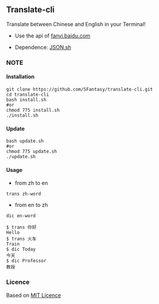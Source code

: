 Translate-cli
---

Translate between Chinese and English in your Terminal!

- Use the api of [fanyi.baidu.com](http://fanyi.baidu.com)

- Dependence: [JSON.sh](https://github.com/dominictarr/JSON.sh)

### NOTE

#### Installation

    git clone https://github.com/SFantasy/translate-cli.git
	cd translate-cli
	bash install.sh
	#or
	chmod 775 install.sh
	./install.sh
	
#### Update

    bash update.sh
	#or
	chmod 775 update.sh
	./update.sh
	
#### Usage

* from zh to en

`trans zh-word`

* from en to zh

`dic en-word`

    $ trans 你好
	Hello
	$ trans 火车
	Train
	$ dic Today
	今天
	$ dic Professor
	教授
	
### Licence

Based on [MIT Licence](http://en.wikipedia.org/wiki/MIT_License)
